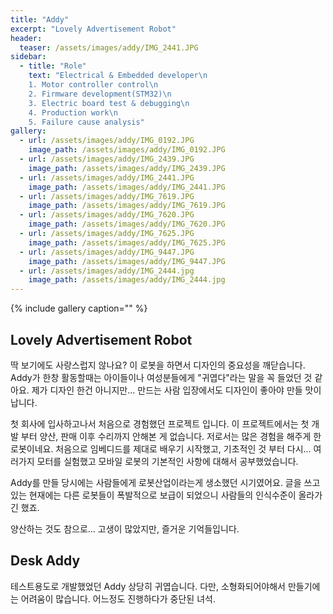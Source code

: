 ```yaml
---
title: "Addy"
excerpt: "Lovely Advertisement Robot"
header:
  teaser: /assets/images/addy/IMG_2441.JPG
sidebar:
  - title: "Role"
    text: "Electrical & Embedded developer\n
    1. Motor controller control\n
    2. Firmware development(STM32)\n
    3. Electric board test & debugging\n
    4. Production work\n
    5. Failure cause analysis"
gallery:
  - url: /assets/images/addy/IMG_0192.JPG
    image_path: /assets/images/addy/IMG_0192.JPG
  - url: /assets/images/addy/IMG_2439.JPG
    image_path: /assets/images/addy/IMG_2439.JPG
  - url: /assets/images/addy/IMG_2441.JPG
    image_path: /assets/images/addy/IMG_2441.JPG
  - url: /assets/images/addy/IMG_7619.JPG
    image_path: /assets/images/addy/IMG_7619.JPG
  - url: /assets/images/addy/IMG_7620.JPG
    image_path: /assets/images/addy/IMG_7620.JPG
  - url: /assets/images/addy/IMG_7625.JPG
    image_path: /assets/images/addy/IMG_7625.JPG
  - url: /assets/images/addy/IMG_9447.JPG
    image_path: /assets/images/addy/IMG_9447.JPG
  - url: /assets/images/addy/IMG_2444.jpg
    image_path: /assets/images/addy/IMG_2444.jpg
---
```


{% include gallery caption="" %}

## Lovely Advertisement Robot

딱 보기에도 사랑스럽지 않나요? 이 로봇을 하면서 디자인의 중요성을 깨닫습니다. 
Addy가 한창 활동할때는 아이들이나 여성분들에게 "귀엽다"라는 말을 꼭 들었던 것 같아요. 
제가 디자인 한건 아니지만... 만드는 사람 입장에서도 디자인이 좋아야 만들 맛이 납니다. 

첫 회사에 입사하고나서 처음으로 경험했던 프로젝트 입니다. 
이 프로젝트에서는 첫 개발 부터 양산, 판매 이후 수리까지 안해본 게 없습니다. 저로서는 많은 경험을 해주게 한 로봇이네요. 
처음으로 임베디드를 제대로 배우기 시작했고, 기초적인 것 부터 다시... 
여러가지 모터를 실험했고 모바일 로봇의 기본적인 사항에 대해서 공부했었습니다. 

Addy를 만들 당시에는 사람들에게 로봇산업이라는게 생소했던 시기였어요. 
글을 쓰고있는 현재에는 다른 로봇들이 폭발적으로 보급이 되었으니 사람들의 인식수준이 올라가긴 했죠.

양산하는 것도 참으로... 고생이 많았지만, 즐거운 기억들입니다.

## Desk Addy
테스트용도로 개발했었던 Addy
상당히 귀엽습니다. 다만, 소형화되어야해서 만들기에는 어려움이 많습니다. 어느정도 진행하다가 중단된 녀석.
